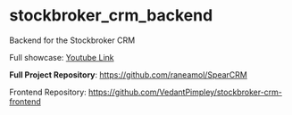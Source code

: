 # stockbroker_crm_backend
Backend for the Stockbroker CRM

Full showcase: [Youtube Link](https://youtu.be/PNviqti7bls)

**Full Project Repository**: https://github.com/raneamol/SpearCRM

Frontend Repository: https://github.com/VedantPimpley/stockbroker-crm-frontend
